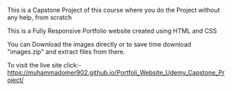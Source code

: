 
This is a Capstone Project of this course where you do the Project without any help, from scratch

This is a Fully Responsive Portfolio website created using HTML and CSS

You can Download the images directly or to save time download "images.zip" and extract files from there.

To visit the live site click:-https://muhammadomer902.github.io/Portfoli_Website_Udemy_Capstone_Project/
